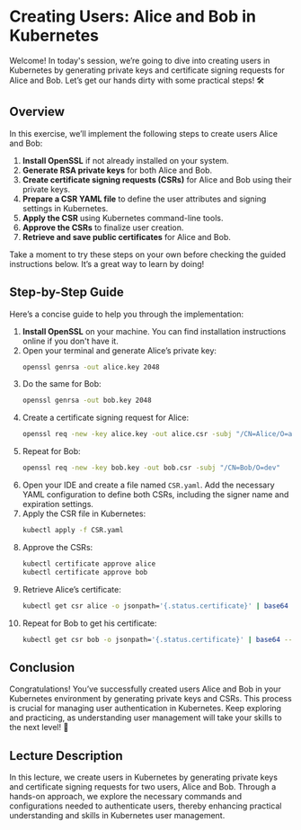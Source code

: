 # Creating Users: Alice and Bob in Kubernetes

Welcome! In today's session, we’re going to dive into creating users in Kubernetes by generating private keys and certificate signing requests for Alice and Bob. Let’s get our hands dirty with some practical steps! 🛠️

## Overview

In this exercise, we’ll implement the following steps to create users Alice and Bob:

1. **Install OpenSSL** if not already installed on your system.
2. **Generate RSA private keys** for both Alice and Bob.
3. **Create certificate signing requests (CSRs)** for Alice and Bob using their private keys.
4. **Prepare a CSR YAML file** to define the user attributes and signing settings in Kubernetes.
5. **Apply the CSR** using Kubernetes command-line tools.
6. **Approve the CSRs** to finalize user creation.
7. **Retrieve and save public certificates** for Alice and Bob.

Take a moment to try these steps on your own before checking the guided instructions below. It’s a great way to learn by doing!

## Step-by-Step Guide

Here’s a concise guide to help you through the implementation:

1. **Install OpenSSL** on your machine. You can find installation instructions online if you don't have it.
2. Open your terminal and generate Alice’s private key:
   ```bash
   openssl genrsa -out alice.key 2048
   ```
3. Do the same for Bob:
   ```bash
   openssl genrsa -out bob.key 2048
   ```
4. Create a certificate signing request for Alice:
   ```bash
   openssl req -new -key alice.key -out alice.csr -subj "/CN=Alice/O=admins"
   ```
5. Repeat for Bob:
   ```bash
   openssl req -new -key bob.key -out bob.csr -subj "/CN=Bob/O=dev"
   ```
6. Open your IDE and create a file named `CSR.yaml`. Add the necessary YAML configuration to define both CSRs, including the signer name and expiration settings.
7. Apply the CSR file in Kubernetes:
   ```bash
   kubectl apply -f CSR.yaml
   ```
8. Approve the CSRs:
   ```bash
   kubectl certificate approve alice
   kubectl certificate approve bob
   ```
9. Retrieve Alice’s certificate:
   ```bash
   kubectl get csr alice -o jsonpath='{.status.certificate}' | base64 --decode > alice.crt
   ```
10. Repeat for Bob to get his certificate:
    ```bash
    kubectl get csr bob -o jsonpath='{.status.certificate}' | base64 --decode > bob.crt
    ```

## Conclusion

Congratulations! You’ve successfully created users Alice and Bob in your Kubernetes environment by generating private keys and CSRs. This process is crucial for managing user authentication in Kubernetes. Keep exploring and practicing, as understanding user management will take your skills to the next level! 🚀

## Lecture Description

In this lecture, we create users in Kubernetes by generating private keys and certificate signing requests for two users, Alice and Bob. Through a hands-on approach, we explore the necessary commands and configurations needed to authenticate users, thereby enhancing practical understanding and skills in Kubernetes user management.